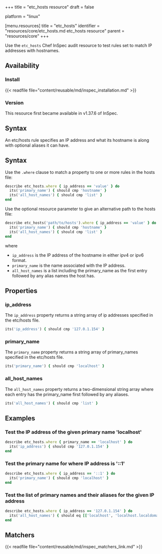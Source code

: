 +++
title = "etc_hosts resource"
draft = false

platform = "linux"

[menu.resources]
    title = "etc_hosts"
    identifier = "resources/core/etc_hosts.md etc_hosts resource"
    parent = "resources/core"
+++

Use the `etc_hosts` Chef InSpec audit resource to test rules set to match IP addresses with hostnames.

## Availability

### Install

{{< readfile file="content/reusable/md/inspec_installation.md" >}}

### Version

This resource first became available in v1.37.6 of InSpec.

## Syntax

An etc/hosts rule specifies an IP address and what its hostname is along with optional aliases it can have.

## Syntax

Use the `.where` clause to match a property to one or more rules in the hosts file:

```ruby
describe etc_hosts.where { ip_address == 'value' } do
  its('primary_name') { should cmp 'hostname' }
  its('all_host_names') { should cmp 'list' }
end
```

Use the optional resource parameter to give an alternative path to the hosts file:

```ruby
describe etc_hosts('path/to/hosts').where { ip_address == 'value' } do
  its('primary_name') { should cmp 'hostname' }
  its('all_host_names') { should cmp 'list' }
end
```

where

- `ip_address` is the IP address of the hostname in either ipv4 or ipv6 format.
- `primary_name` is the name associated with the IP address.
- `all_host_names` is a list including the primary_name as the first entry followed by any alias names the host has.

## Properties

### ip_address

The `ip_address` property returns a string array of ip addresses specified in the etc/hosts file.

```ruby
its('ip_address') { should cmp '127.0.1.154' }
```

### primary_name

The `primary_name` property returns a string array of primary_names specified in the etc/hosts file.

```ruby
its('primary_name') { should cmp 'localhost' }
```

### all_host_names

The `all_host_names` property returns a two-dimensional string array where each entry has the primary_name first followed by any aliases.

```ruby
its('all_host_names') { should cmp 'list' }
```

## Examples

### Test the IP address of the given primary name 'localhost'

```ruby
describe etc_hosts.where { primary_name == 'localhost' } do
  its('ip_address') { should cmp '127.0.1.154' }
end
```

### Test the primary name for where IP address is '::1'

```ruby
describe etc_hosts.where { ip_address == '::1' } do
  its('primary_name') { should cmp 'localhost' }
end
```

### Test the list of primary names and their aliases for the given IP address

```ruby
describe etc_hosts.where { ip_address == '127.0.1.154' } do
  its('all_host_names') { should eq [['localhost', 'localhost.localdomain', 'localhost4', 'localhost4.localdomain4'],  ['localhost', 'localhost.localdomain', 'localhost6', 'localhost6.localdomain6']] }
end
```

## Matchers

{{< readfile file="content/reusable/md/inspec_matchers_link.md" >}}
